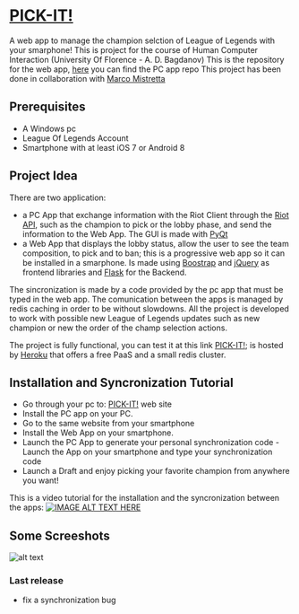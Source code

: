 # [PICK-IT!]
A web app to manage the champion selction of League of Legends with your smarphone! This is project for the course of Human Computer Interaction (University Of Florence - A. D. Bagdanov)
This is the repository for the web app, [here] you can find the PC app repo
This project has been done in collaboration with [Marco Mistretta]

## Prerequisites
- A Windows pc 
- League Of Legends Account
- Smartphone with at least iOS 7 or Android 8

## Project Idea
There are two application: 
- a PC App that exchange information with the Riot Client through the [Riot API], such as the champion to pick or the lobby phase, and send the information to the Web App. The GUI is made with [PyQt]
- a Web App that displays the lobby status, allow the user to see the team composition, to pick and to ban; this is a progressive web app so it can be installed in a smarphone. Is made using [Boostrap] and [jQuery] as frontend libraries and [Flask] for the Backend.

The sincronization is made by a code provided by the pc app that must be typed in the web app.
The comunication between the apps is managed by redis caching in order to be without slowdowns.
All the project is developed to work with possible new League of Legends updates such as new champion or new the order of the champ selection actions.


The project is fully functional, you can test it at this link [PICK-IT!]; is hosted by [Heroku] that offers a free PaaS and a small redis cluster. 

## Installation and Syncronization Tutorial
- Go through your pc to: [PICK-IT!] web site
- Install the PC app on your PC.
- Go to the same website from your smartphone
- Install the Web App on your smartphone.
- Launch the PC App to generate your personal synchronization code
 -Launch the App on your smartphone and type your synchronization code
- Launch a Draft and enjoy picking your favorite champion from anywhere you want!

This is a video tutorial for the installation and the syncronization between the apps:
[![IMAGE ALT TEXT HERE](https://img.youtube.com/vi/Kg2rtYsNS5E/0.jpg)](https://www.youtube.com/watch?v=Kg2rtYsNS5E)


## Some Screeshots

<!-- commento ![alt text](https://github.com/ganjiro/lol_picker_web_app/screenshots/full_page.png?raw=true)
 -->
![alt text](https://github.com/ganjiro/lol_picker_web_app/blob/master/screenshots/full_page.png?raw=true) 





### Last release
- fix a synchronization bug  

[Riot API]: <https://developer.riotgames.com/>
[PICK-IT!]: <https://lol-pick-it.herokuapp.com/>
[here]: <https://github.com/marcomistretta/lol_picker_pc_app>
[Marco Mistretta]: <https://github.com/marcomistretta>
[Heroku]: <https://www.heroku.com>
[Flask]: <https://flask.palletsprojects.com/>
[Boostrap]: <https://getbootstrap.com/>
[PyQt]: <https://doc.qt.io/qtforpython/>
[jQuery]: <https://jquery.com/>
